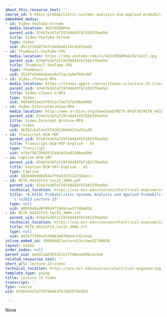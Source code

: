 ```yaml
---
about_this_resource_text: ''
course_id: 6-041sc-probabilistic-systems-analysis-and-applied-probability-fall-2013
embedded_media:
- id: Video-YouTube-Stream
  media_location: 4UJc0S8APm4
  parent_uid: 87eb7e3d7a719fd4d43fb72015f6ed5d
  title: Video-YouTube-Stream
  type: Video
  uid: d5c121bb8756fc5d2be8116c9187e6d3
- id: Thumbnail-YouTube-JPG
  media_location: https://img.youtube.com/vi/4UJc0S8APm4/default.jpg
  parent_uid: 87eb7e3d7a719fd4d43fb72015f6ed5d
  title: Thumbnail-YouTube-JPG
  type: Thumbnail
  uid: 35197e648debaea0a72ac2e0ef89cddf
- id: Video-iTunesU-MP4
  media_location: https://itunes.apple.com/us/itunes-u/lecture-23-classical-statistical/id577778306?i=123745458
  parent_uid: 87eb7e3d7a719fd4d43fb72015f6ed5d
  title: Video-iTunes U-MP4
  type: Video
  uid: 9454d91eee3f031ac7aef37a198a4d02
- id: Video-InternetArchive-MP4
  media_location: http://www.archive.org/download/MIT6.041F10/MIT6_041F11_lec23_300k.mp4
  parent_uid: 87eb7e3d7a719fd4d43fb72015f6ed5d
  title: Video-Internet Archive-MP4
  type: Video
  uid: 863b2cb252e37542012b04427ea51a49
- id: Transcript-OCW-PDF
  parent_uid: 87eb7e3d7a719fd4d43fb72015f6ed5d
  title: Transcript-OCW-PDF-English - US
  type: Transcript
  uid: efde75677665532d4cb53a81100ae9b6
- id: Caption-OCW-SRT
  parent_uid: 87eb7e3d7a719fd4d43fb72015f6ed5d
  title: Caption-OCW-SRT-English - US
  type: Caption
  uid: e82b4dedd8d54a7f9a5333112c50aecc
- id: MIT6_041SCF13_lec23_300k.pdf
  parent_uid: 87eb7e3d7a719fd4d43fb72015f6ed5d
  technical_location: https://ocw.mit.edu/courses/electrical-engineering-and-computer-science/6-041sc-probabilistic-systems-analysis-and-applied-probability-fall-2013/unit-iv/lecture-23/lecture-23-video/MIT6_041SCF13_lec23_300k.pdf
  title: "6.041SC Probabilistic Systems Analysis and Applied Probability, Fall 2013Transcript\
    \ \u2013 Lecture 23"
  type: null
  uid: 80b5040ad0f093971949cae3f7db6d26
- id: MIT6_041SCF13_lec23_300k.srt
  parent_uid: 87eb7e3d7a719fd4d43fb72015f6ed5d
  technical_location: https://ocw.mit.edu/courses/electrical-engineering-and-computer-science/6-041sc-probabilistic-systems-analysis-and-applied-probability-fall-2013/unit-iv/lecture-23/lecture-23-video/MIT6_041SCF13_lec23_300k.srt
  title: MIT6_041SCF13_lec23_300k.srt
  type: null
  uid: 943977f89a357688100785edc54218a2
inline_embed_id: 39950681lecture23video31704038
layout: video
order_index: null
parent_uid: eadd11a6d65317c5f7d8eae998cdc5e6
related_resources_text: ''
short_url: lecture-23-video
technical_location: https://ocw.mit.edu/courses/electrical-engineering-and-computer-science/6-041sc-probabilistic-systems-analysis-and-applied-probability-fall-2013/unit-iv/lecture-23/lecture-23-video
template_type: popup
title: Lecture 23 Video
transcript: ''
type: course
uid: 87eb7e3d7a719fd4d43fb72015f6ed5d

---
```

None
